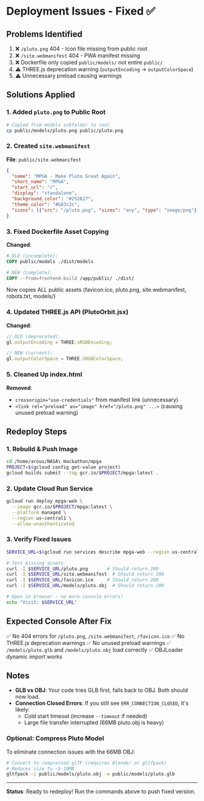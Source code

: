 # Deployment Issues - Fixed ✅

## Problems Identified
1. ❌ `/pluto.png` 404 - Icon file missing from public root
2. ❌ `/site.webmanifest` 404 - PWA manifest missing
3. ❌ Dockerfile only copied `public/models/` not entire `public/`
4. ⚠️ THREE.js deprecation warning (`outputEncoding` → `outputColorSpace`)
5. ⚠️ Unnecessary preload causing warnings

## Solutions Applied

### 1. Added `pluto.png` to Public Root
```bash
# Copied from models subfolder to root
cp public/models/pluto.png public/pluto.png
```

### 2. Created `site.webmanifest`
**File**: `public/site.webmanifest`
```json
{
  "name": "MPGA - Make Pluto Great Again",
  "short_name": "MPGA",
  "start_url": "/",
  "display": "standalone",
  "background_color": "#252627",
  "theme_color": "#b83c2c",
  "icons": [{"src": "/pluto.png", "sizes": "any", "type": "image/png"}]
}
```

### 3. Fixed Dockerfile Asset Copying
**Changed**:
```dockerfile
# OLD (incomplete):
COPY public/models ./dist/models

# NEW (complete):
COPY --from=frontend-build /app/public/ ./dist/
```
Now copies ALL public assets (favicon.ico, pluto.png, site.webmanifest, robots.txt, models/)

### 4. Updated THREE.js API (PlutoOrbit.jsx)
**Changed**:
```js
// OLD (deprecated):
gl.outputEncoding = THREE.sRGBEncoding;

// NEW (current):
gl.outputColorSpace = THREE.SRGBColorSpace;
```

### 5. Cleaned Up index.html
**Removed**:
- `crossorigin="use-credentials"` from manifest link (unnecessary)
- `<link rel="preload" as="image" href="/pluto.png" ...>` (causing unused preload warning)

## Redeploy Steps

### 1. Rebuild & Push Image
```bash
cd /home/arous/NASA\ Hackathon/mpga
PROJECT=$(gcloud config get-value project)
gcloud builds submit --tag gcr.io/$PROJECT/mpga:latest .
```

### 2. Update Cloud Run Service
```bash
gcloud run deploy mpga-web \
  --image gcr.io/$PROJECT/mpga:latest \
  --platform managed \
  --region us-central1 \
  --allow-unauthenticated
```

### 3. Verify Fixed Issues
```bash
SERVICE_URL=$(gcloud run services describe mpga-web --region us-central1 --format='value(status.url)')

# Test missing assets
curl -I $SERVICE_URL/pluto.png       # Should return 200
curl -I $SERVICE_URL/site.webmanifest  # Should return 200
curl -I $SERVICE_URL/favicon.ico     # Should return 200
curl -I $SERVICE_URL/models/pluto.obj  # Should return 200

# Open in browser - no more console errors!
echo "Visit: $SERVICE_URL"
```

## Expected Console After Fix
✅ No 404 errors for `/pluto.png`, `/site.webmanifest`, `/favicon.ico`
✅ No THREE.js deprecation warnings
✅ No unused preload warnings
✅ `/models/pluto.glb` and `/models/pluto.obj` load correctly
✅ OBJLoader dynamic import works

## Notes
- **GLB vs OBJ**: Your code tries GLB first, falls back to OBJ. Both should now load.
- **Connection Closed Errors**: If you still see `ERR_CONNECTION_CLOSED`, it's likely:
  - Cold start timeout (increase `--timeout` if needed)
  - Large file transfer interrupted (66MB pluto.obj is heavy)
  
### Optional: Compress Pluto Model
To eliminate connection issues with the 66MB OBJ:
```bash
# Convert to compressed glTF (requires Blender or gltfpack)
# Reduces size to ~5-10MB
gltfpack -i public/models/pluto.obj -o public/models/pluto.glb
```

---
**Status**: Ready to redeploy! Run the commands above to push fixed version.
